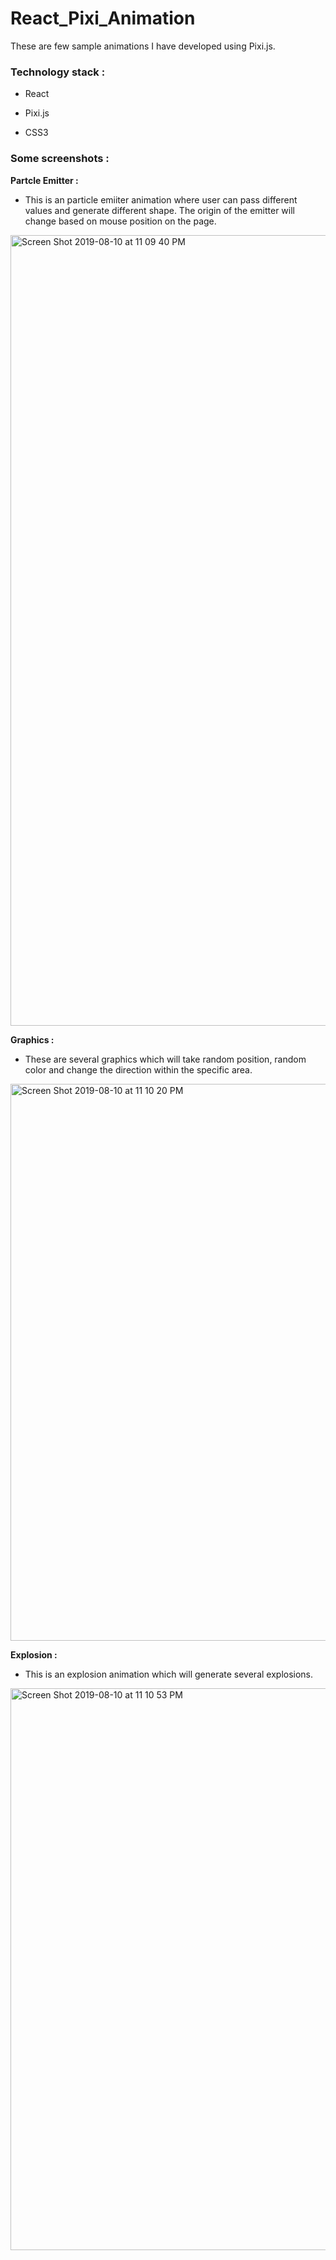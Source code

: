 # React_Pixi_Animation

These are few sample animations I have developed using Pixi.js.

### Technology stack :

- React

- Pixi.js

- CSS3

### Some screenshots :

**Partcle Emitter :**
- This is an particle emiiter animation where user can pass different values and generate different shape. The origin of the emitter will change based on mouse position on the page.

<img width="1265" alt="Screen Shot 2019-08-10 at 11 09 40 PM" src="https://user-images.githubusercontent.com/31779751/62830475-963bdb00-bbc4-11e9-8fea-ec1e08879071.png">

**Graphics :**
- These are several graphics which will take random position, random color and change the direction within the specific area. 

<img width="891" alt="Screen Shot 2019-08-10 at 11 10 20 PM" src="https://user-images.githubusercontent.com/31779751/62830476-9a67f880-bbc4-11e9-8cca-35f5a63ed3ad.png">

**Explosion :**
- This is an explosion animation which will generate several explosions.

<img width="899" alt="Screen Shot 2019-08-10 at 11 10 53 PM" src="https://user-images.githubusercontent.com/31779751/62830477-9d62e900-bbc4-11e9-960a-00a6cfbd3986.png">
